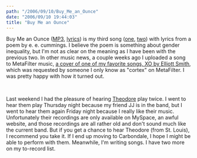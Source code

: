 ```yaml
---
path: "/2006/09/10/Buy_Me_an_Ounce" 
date: "2006/09/10 19:44:03" 
title: "Buy Me an Ounce" 
---
```

<p>Buy Me an Ounce (<a href="http://music.typewriting.org/mp3s/scott_reynen/buy_me_an_ounce.mp3">MP3</a>, <a href="http://music.typewriting.org/lyrics/scott_reynen/buy_me_an_ounce">lyrics</a>) is my third song (<a href="http://typewriting.org/2003/12/16/anyone_lived_in_a_pretty_how_town/">one</a>, <a href="http://typewriting.org/2006/06/17/next_to_of_course_god_america_i/">two</a>) with lyrics from a poem by e. e. cummings. I believe the poem is something about gender inequality, but I'm not as clear on the meaning as I have been with the previous two. In other music news, a couple weeks ago I uploaded a song to MetaFilter music, <a href="http://music.metafilter.com/mefi/496">a cover of one of my favorite songs, XO by Elliott Smith</a>, which was requested by someone I only know as "cortex" on MetaFilter. I was pretty happy with how it turned out.</p><br><p>Last weekend I had the pleasure of hearing <a href="http://www.myspace.com/theodoreacoustic">Theodore</a> play twice. I went to hear them play Thursday night because my friend JJ is in the band, but I went to hear them again Friday night because I really like their music. Unfortunately their recordings are only available on MySpace, an awful website, and those recordings are all rather old and don't sound much like the current band. But if you get a chance to hear Theodore (from St. Louis), I recommend you take it. If I end up moving to Carbondale, I hope I might be able to perform with them. Meanwhile, I'm writing songs. I have two more on my to-record list.</p>